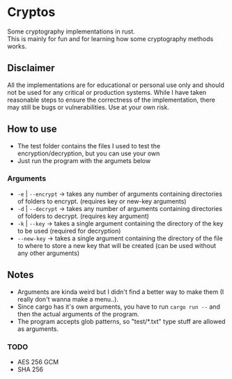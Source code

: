 # Cryptos
Some cryptography implementations in rust.  
This is mainly for fun and for learning how some cryptography methods works.

## Disclaimer
All the implementations are for educational or personal use only and should not be used for any critical or production systems. While I have taken reasonable steps to ensure the correctness of the implementation, there may still be bugs or vulnerabilities. Use at your own risk.

## How to use
- The test folder contains the files I used to test the encryption/decryption, but you can use your own
- Just run the program with the argumets below

### Arguments
- `-e` | `--encrypt` -> takes any number of arguments containing directories of folders to encrypt. (requires key or new-key arguments)
- `-d` | `--decrypt` -> takes any number of arguments containing directories of folders to decrypt. (requires key argument)
- `-k` | `--key` -> takes a single argument containing the directory of the key to be used (required for decryption)
- `--new-key` -> takes a single argument containing the directory of the file to where to store a new key that will be created (can be used without any other arguments)

## Notes
- Arguments are kinda weird but I didn't find a better way to make them (I really don't wanna make a menu..).
- Since cargo has it's own arguments, you have to run `cargo run --` and then the actual arguments of the program.
- The program accepts glob patterns, so "test/*.txt" type stuff are allowed as arguments.

### TODO
- AES 256 GCM
- SHA 256
